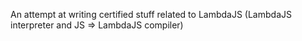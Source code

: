 An attempt at writing certified stuff related to LambdaJS (LambdaJS
interpreter and JS => LambdaJS compiler)
